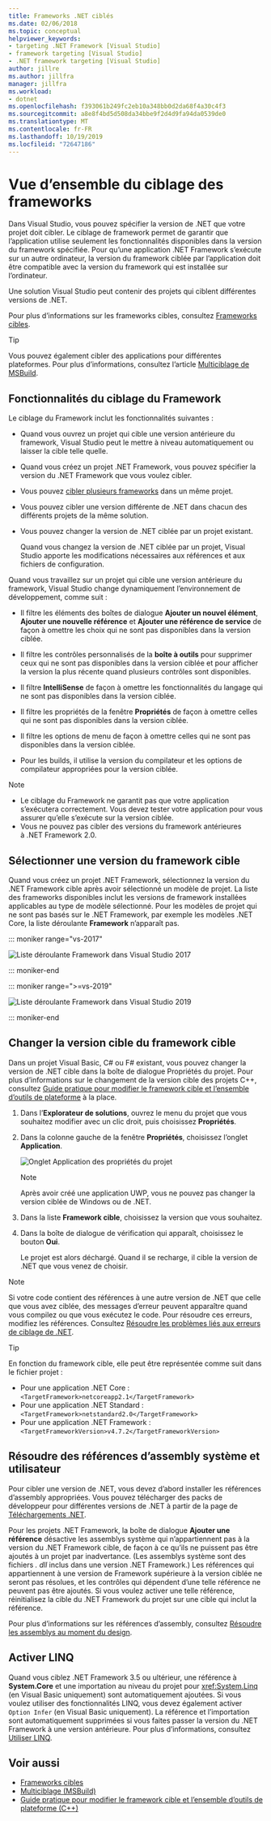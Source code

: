 ```yaml
---
title: Frameworks .NET ciblés
ms.date: 02/06/2018
ms.topic: conceptual
helpviewer_keywords:
- targeting .NET Framework [Visual Studio]
- framework targeting [Visual Studio]
- .NET framework targeting [Visual Studio]
author: jillre
ms.author: jillfra
manager: jillfra
ms.workload:
- dotnet
ms.openlocfilehash: f393061b249fc2eb10a348bb0d2da68f4a30c4f3
ms.sourcegitcommit: a8e8f4bd5d508da34bbe9f2d4d9fa94da0539de0
ms.translationtype: MT
ms.contentlocale: fr-FR
ms.lasthandoff: 10/19/2019
ms.locfileid: "72647186"
---
```

# <a name="framework-targeting-overview"></a>Vue d’ensemble du ciblage des frameworks

Dans Visual Studio, vous pouvez spécifier la version de .NET que votre projet doit cibler. Le ciblage de framework permet de garantir que l’application utilise seulement les fonctionnalités disponibles dans la version du framework spécifiée. Pour qu’une application .NET Framework s’exécute sur un autre ordinateur, la version du framework ciblée par l’application doit être compatible avec la version du framework qui est installée sur l’ordinateur.

Une solution Visual Studio peut contenir des projets qui ciblent différentes versions de .NET.

Pour plus d’informations sur les frameworks cibles, consultez [Frameworks cibles](/dotnet/standard/frameworks).

> [!TIP]
> Vous pouvez également cibler des applications pour différentes plateformes. Pour plus d’informations, consultez l’article [Multiciblage de MSBuild](../msbuild/msbuild-multitargeting-overview.md).

## <a name="framework-targeting-features"></a>Fonctionnalités du ciblage du Framework

Le ciblage du Framework inclut les fonctionnalités suivantes :

- Quand vous ouvrez un projet qui cible une version antérieure du framework, Visual Studio peut le mettre à niveau automatiquement ou laisser la cible telle quelle.

- Quand vous créez un projet .NET Framework, vous pouvez spécifier la version du .NET Framework que vous voulez cibler.

- Vous pouvez [cibler plusieurs frameworks](/dotnet/standard/frameworks#how-to-specify-target-frameworks) dans un même projet.

- Vous pouvez cibler une version différente de .NET dans chacun des différents projets de la même solution.

- Vous pouvez changer la version de .NET ciblée par un projet existant.

   Quand vous changez la version de .NET ciblée par un projet, Visual Studio apporte les modifications nécessaires aux références et aux fichiers de configuration.

Quand vous travaillez sur un projet qui cible une version antérieure du framework, Visual Studio change dynamiquement l’environnement de développement, comme suit :

- Il filtre les éléments des boîtes de dialogue **Ajouter un nouvel élément**, **Ajouter une nouvelle référence** et **Ajouter une référence de service** de façon à omettre les choix qui ne sont pas disponibles dans la version ciblée.

- Il filtre les contrôles personnalisés de la **boîte à outils** pour supprimer ceux qui ne sont pas disponibles dans la version ciblée et pour afficher la version la plus récente quand plusieurs contrôles sont disponibles.

- Il filtre **IntelliSense** de façon à omettre les fonctionnalités du langage qui ne sont pas disponibles dans la version ciblée.

- Il filtre les propriétés de la fenêtre **Propriétés** de façon à omettre celles qui ne sont pas disponibles dans la version ciblée.

- Il filtre les options de menu de façon à omettre celles qui ne sont pas disponibles dans la version ciblée.

- Pour les builds, il utilise la version du compilateur et les options de compilateur appropriées pour la version ciblée.

> [!NOTE]
> - Le ciblage du Framework ne garantit pas que votre application s’exécutera correctement. Vous devez tester votre application pour vous assurer qu’elle s’exécute sur la version ciblée.
> - Vous ne pouvez pas cibler des versions du framework antérieures à .NET Framework 2.0.

## <a name="select-a-target-framework-version"></a>Sélectionner une version du framework cible

Quand vous créez un projet .NET Framework, sélectionnez la version du .NET Framework cible après avoir sélectionné un modèle de projet. La liste des frameworks disponibles inclut les versions de framework installées applicables au type de modèle sélectionné. Pour les modèles de projet qui ne sont pas basés sur le .NET Framework, par exemple les modèles .NET Core, la liste déroulante **Framework** n’apparaît pas.

::: moniker range="vs-2017"

![Liste déroulante Framework dans Visual Studio 2017](media/vside-newproject-framework.png)

::: moniker-end

::: moniker range=">=vs-2019"

![Liste déroulante Framework dans Visual Studio 2019](media/vs-2019/configure-new-project-framework.png)

::: moniker-end

## <a name="change-the-target-framework"></a>Changer la version cible du framework cible

Dans un projet Visual Basic, C# ou F# existant, vous pouvez changer la version de .NET cible dans la boîte de dialogue Propriétés du projet. Pour plus d’informations sur le changement de la version cible des projets C++, consultez [Guide pratique pour modifier le framework cible et l’ensemble d’outils de plateforme](/cpp/build/how-to-modify-the-target-framework-and-platform-toolset) à la place.

1. Dans l’**Explorateur de solutions**, ouvrez le menu du projet que vous souhaitez modifier avec un clic droit, puis choisissez **Propriétés**.

1. Dans la colonne gauche de la fenêtre **Propriétés**, choisissez l’onglet **Application**.

   ![Onglet Application des propriétés du projet](../ide/media/vs_slnexplorer_properties_applicationtab.png)

   > [!NOTE]
   > Après avoir créé une application UWP, vous ne pouvez pas changer la version ciblée de Windows ou de .NET.

1. Dans la liste **Framework cible**, choisissez la version que vous souhaitez.

1. Dans la boîte de dialogue de vérification qui apparaît, choisissez le bouton **Oui**.

   Le projet est alors déchargé. Quand il se recharge, il cible la version de .NET que vous venez de choisir.

> [!NOTE]
> Si votre code contient des références à une autre version de .NET que celle que vous avez ciblée, des messages d’erreur peuvent apparaître quand vous compilez ou que vous exécutez le code. Pour résoudre ces erreurs, modifiez les références. Consultez [Résoudre les problèmes liés aux erreurs de ciblage de .NET](../msbuild/troubleshooting-dotnet-framework-targeting-errors.md).

> [!TIP]
> En fonction du framework cible, elle peut être représentée comme suit dans le fichier projet :
>
> - Pour une application .NET Core : `<TargetFramework>netcoreapp2.1</TargetFramework>`
> - Pour une application .NET Standard : `<TargetFramework>netstandard2.0</TargetFramework>`
> - Pour une application .NET Framework : `<TargetFrameworkVersion>v4.7.2</TargetFrameworkVersion>`

## <a name="resolve-system-and-user-assembly-references"></a>Résoudre des références d’assembly système et utilisateur

Pour cibler une version de .NET, vous devez d’abord installer les références d’assembly appropriées. Vous pouvez télécharger des packs de développeur pour différentes versions de .NET à partir de la page de [Téléchargements .NET](https://www.microsoft.com/net/download/windows).

Pour les projets .NET Framework, la boîte de dialogue **Ajouter une référence** désactive les assemblys système qui n’appartiennent pas à la version du .NET Framework cible, de façon à ce qu’ils ne puissent pas être ajoutés à un projet par inadvertance. (Les assemblys système sont des fichiers *. dll* inclus dans une version .NET Framework.) Les références qui appartiennent à une version de Framework supérieure à la version ciblée ne seront pas résolues, et les contrôles qui dépendent d’une telle référence ne peuvent pas être ajoutés. Si vous voulez activer une telle référence, réinitialisez la cible du .NET Framework du projet sur une cible qui inclut la référence.

Pour plus d’informations sur les références d’assembly, consultez [Résoudre les assemblys au moment du design](../msbuild/resolving-assemblies-at-design-time.md).

## <a name="enable-linq"></a>Activer LINQ

Quand vous ciblez .NET Framework 3.5 ou ultérieur, une référence à **System.Core** et une importation au niveau du projet pour <xref:System.Linq> (en Visual Basic uniquement) sont automatiquement ajoutées. Si vous voulez utiliser des fonctionnalités LINQ, vous devez également activer `Option Infer` (en Visual Basic uniquement). La référence et l’importation sont automatiquement supprimées si vous faites passer la version du .NET Framework à une version antérieure. Pour plus d’informations, consultez [Utiliser LINQ](/dotnet/csharp/tutorials/working-with-linq).

## <a name="see-also"></a>Voir aussi

- [Frameworks cibles](/dotnet/standard/frameworks)
- [Multiciblage (MSBuild)](../msbuild/msbuild-multitargeting-overview.md)
- [Guide pratique pour modifier le framework cible et l’ensemble d’outils de plateforme (C++)](/cpp/build/how-to-modify-the-target-framework-and-platform-toolset)